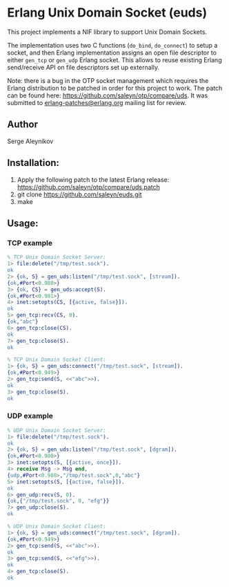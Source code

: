 Erlang Unix Domain Socket (euds)
================================

This project implements a NIF library to support Unix Domain Sockets.

The implementation uses two C functions (`do_bind`, `do_connect`) to setup
a socket, and then Erlang implementation assigns an open file descriptor
to either `gen_tcp` or `gen_udp` Erlang socket. This allows to reuse
existing Erlang send/receive API on file descriptors set up externally.

Note: there is a bug in the OTP socket management which requires the Erlang
distribution to be patched in order for this project to work. The patch can
be found here: https://github.com/saleyn/otp/compare/uds.  It was submitted
to erlang-patches@erlang.org mailing list for review.

## Author ##

Serge Aleynikov <saleyn at gmail dot com>

## Installation: ##

1. Apply the following patch to the latest Erlang release:
   https://github.com/saleyn/otp/compare/uds.patch
2. git clone https://github.com/saleyn/euds.git
3. make

## Usage: ##

### TCP example ###

```erlang
% TCP Unix Domain Socket Server:
1> file:delete("/tmp/test.sock").
ok
2> {ok, S} = gen_uds:listen("/tmp/test.sock", [stream]).
{ok,#Port<0.980>}
3> {ok, CS} = gen_uds:accept(S).
{ok,#Port<0.981>}
4> inet:setopts(CS, [{active, false}]).
ok
5> gen_tcp:recv(CS, 0).
{ok,"abc"}
6> gen_tcp:close(CS).
ok
7> gen_tcp:close(S).
ok

% TCP Unix Domain Socket Client:
1> {ok, S} = gen_uds:connect("/tmp/test.sock", [stream]).
{ok,#Port<0.949>}
2> gen_tcp:send(S, <<"abc">>).
ok
3> gen_tcp:close(S).
ok
```

### UDP example ###

```erlang
% UDP Unix Domain Socket Server:
1> file:delete("/tmp/test.sock").
ok
2> {ok, S} = gen_uds:listen("/tmp/test.sock", [dgram]).
{ok,#Port<0.980>}
3> inet:setopts(S, [{active, once}]).
4> receive Msg -> Msg end,
{udp,#Port<0.980>,"/tmp/test.sock",0,"abc"}
5> inet:setopts(S, [{active, false}]).
ok
6> gen_udp:recv(S, 0).
{ok,{"/tmp/test.sock", 0, "efg"}}
7> gen_udp:close(S).
ok

% UDP Unix Domain Socket Client:
1> {ok, S} = gen_uds:connect("/tmp/test.sock", [dgram]).
{ok,#Port<0.949>}
2> gen_tcp:send(S, <<"abc">>).
ok
3> gen_tcp:send(S, <<"efg">>).
ok
4> gen_tcp:close(S).
ok
```


